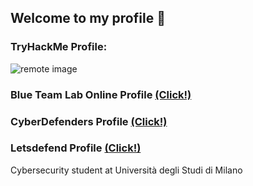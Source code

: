 ## Welcome to my profile 👋
### TryHackMe Profile: 
![remote image](https://tryhackme-badges.s3.amazonaws.com/omarrdaniel.png)

### Blue Team Lab Online Profile [(Click!)](https://blueteamlabs.online/public/user/b5a87cdaef47805dabffe9)

### CyberDefenders Profile [(Click!)](https://cyberdefenders.org/p/omarrdaniel)

### Letsdefend Profile [(Click!)](https://app.letsdefend.io/user/omarrdaniel)


Cybersecurity student at Università degli Studi di Milano
<!--
**omarrdaniel/omarrdaniel** is a ✨ _special_ ✨ repository because its `README.md` (this file) appears on your GitHub profile.

Here are some ideas to get you started:

- 🔭 I’m currently working on ...
- 🌱 I’m currently learning ...
- 👯 I’m looking to collaborate on ...
- 🤔 I’m looking for help with ...
- 💬 Ask me about ...
- 📫 How to reach me: ...
- 😄 Pronouns: ...
- ⚡ Fun fact: ...
-->
